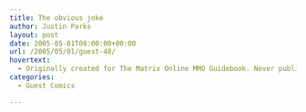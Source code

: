 ```yaml
---
title: The obvious joke
author: Justin Parks
layout: post
date: 2005-05-01T08:00:00+00:00
url: /2005/05/01/guest-48/
hovertext:
  - Originally created for The Matrix Online MMO Guidebook. Never published.
categories:
  - Guest Comics

---
```

